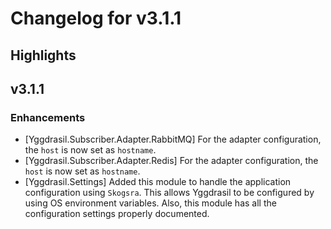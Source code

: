 # Changelog for v3.1.1

## Highlights

## v3.1.1

### Enhancements

  * [Yggdrasil.Subscriber.Adapter.RabbitMQ] For the adapter configuration, the
  `host` is now set as `hostname`.
  * [Yggdrasil.Subscriber.Adapter.Redis] For the adapter configuration, the
  `host` is now set as `hostname`.
  * [Yggdrasil.Settings] Added this module to handle the application
    configuration using `Skogsra`. This allows Yggdrasil to be configured by
    using OS environment variables. Also, this module has all the configuration
    settings properly documented.
